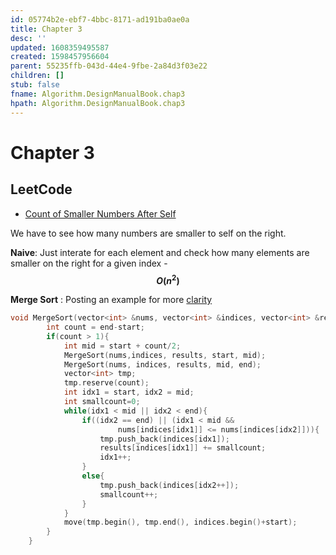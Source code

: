 ```yaml
---
id: 05774b2e-ebf7-4bbc-8171-ad191ba0ae0a
title: Chapter 3
desc: ''
updated: 1608359495587
created: 1598457956604
parent: 55235ffb-043d-44e4-9fbe-2a84d3f03e22
children: []
stub: false
fname: Algorithm.DesignManualBook.chap3
hpath: Algorithm.DesignManualBook.chap3
---
```

# Chapter 3

## LeetCode

- [Count of Smaller Numbers After Self](https://leetcode.com/problems/count-of-smaller-numbers-after-self/)

We have to see how many numbers are smaller to self on the right.

**Naive**:
Just interate for each element and check how many elements are smaller on the right for a given index  - **$$O(n^2)$$**

**Merge Sort** :
Posting an example for more [clarity](https://leetcode.com/problems/count-of-smaller-numbers-after-self/discuss/76607/C++-O(nlogn)-Time-O(n)-Space-MergeSort-Solution-with-Detail-Explanation)

```cpp
void MergeSort(vector<int> &nums, vector<int> &indices, vector<int> &results, int start, int end){
        int count = end-start;
        if(count > 1){
            int mid = start + count/2;
            MergeSort(nums,indices, results, start, mid);
            MergeSort(nums, indices, results, mid, end);
            vector<int> tmp;
            tmp.reserve(count);
            int idx1 = start, idx2 = mid;
            int smallcount=0;
            while(idx1 < mid || idx2 < end){
                if((idx2 == end) || (idx1 < mid &&
                        nums[indices[idx1]] <= nums[indices[idx2]])){
                    tmp.push_back(indices[idx1]);
                    results[indices[idx1]] += smallcount;
                    idx1++;
                }
                else{
                    tmp.push_back(indices[idx2++]);
                    smallcount++;
                }
            }
            move(tmp.begin(), tmp.end(), indices.begin()+start);
        }
    }
```

